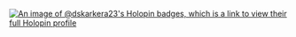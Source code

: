 [![An image of @dskarkera23's Holopin badges, which is a link to view their full Holopin profile](https://holopin.me/dskarkera23)](https://holopin.io/@dskarkera23)
